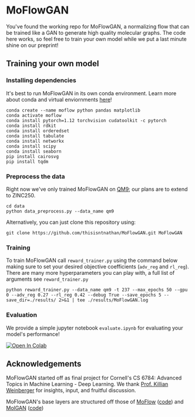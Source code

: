 # MoFlowGAN

You've found the working repo for MoFlowGAN, a normalizing flow that can be trained like a GAN to generate high quality molecular graphs. The code here works, so feel free to train your own model while we put a last minute shine on our preprint!  

## Training your own model

### Installing dependencies

It's best to run MoFlowGAN in its own conda environment. Learn more about conda and virtual enviornments [here](https://conda.io/projects/conda/en/latest/index.html)!

```
conda create --name moflow python pandas matplotlib 
conda activate moflow
conda install pytorch=1.12 torchvision cudatoolkit -c pytorch
conda install rdkit
conda install orderedset
conda install tabulate
conda install networkx
conda install scipy
conda install seaborn
pip install cairosvg
pip install tqdm
```

### Preprocess the data

Right now we've only trained MoFlowGAN on [QM9](http://quantum-machine.org/datasets/); our plans are to extend to ZINC250.  

```
cd data
python data_preprocess.py --data_name qm9
```

Alternatively, you can just clone this repository using:

```
git clone https://github.com/thisisntnathan/MoFlowGAN.git MoFlowGAN
```

<!-- We should probably host a copy of the kekulized dataset people can just wget? -->

### Training

To train MoFlowGAN call `reward_trainer.py` using the command below making sure to set your desired objective coefficients (`adv_reg` and `rl_reg`). There are many more hyperparameters you can play with, a full list of arguments see `reward_trainer.py`

```
python reward_trainer.py --data_name qm9 -t 237 --max_epochs 50 --gpu 0 --adv_reg 0.27 --rl_reg 0.42 --debug True --save_epochs 5 --save_dir=./results/ 2>&1 | tee ./results/MoFlowGAN.log
```

### Evaluation

We provide a simple jupyter notebook `evaluate.ipynb` for evaluating your model's performance!

[![Open In Colab](https://colab.research.google.com/assets/colab-badge.svg)](https://colab.research.google.com/github/thisisntnathan/MoFlowGAN/blob/main/evaluate.ipynb)

## Acknowledgements

MoFlowGAN started off as final project for Cornell's CS 6784: Advanced Topics in Machine Learning - Deep Learning. We thank [Prof. Killian Weinberger](https://www.cs.cornell.edu/~kilian/) for insights, input, and fruitful discussion.  

MoFlowGAN's base layers are structured off those of [MoFlow](https://arxiv.org/abs/2006.10137) ([code](https://github.com/calvin-zcx/moflow)) and [MolGAN](https://arxiv.org/abs/1805.11973) ([code](https://github.com/nicola-decao/MolGAN))
